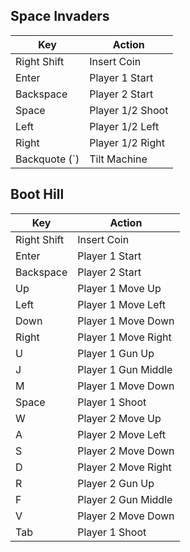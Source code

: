 ## Space Invaders
| Key | Action |
| --- | ------ |
| Right Shift | Insert Coin |
| Enter | Player 1 Start |
| Backspace | Player 2 Start |
| Space | Player 1/2 Shoot |
| Left | Player 1/2 Left |
| Right | Player 1/2 Right |
| Backquote (`) | Tilt Machine |

## Boot Hill
| Key | Action |
| --- | ------ |
| Right Shift | Insert Coin |
| Enter | Player 1 Start |
| Backspace | Player 2 Start |
| Up | Player 1 Move Up |
| Left | Player 1 Move Left |
| Down | Player 1 Move Down |
| Right | Player 1 Move Right |
| U | Player 1 Gun Up |
| J | Player 1 Gun Middle |
| M | Player 1 Move Down |
| Space | Player 1 Shoot |
| W | Player 2 Move Up |
| A | Player 2 Move Left |
| S | Player 2 Move Down |
| D | Player 2 Move Right |
| R | Player 2 Gun Up |
| F | Player 2 Gun Middle |
| V | Player 2 Move Down |
| Tab | Player 1 Shoot |
